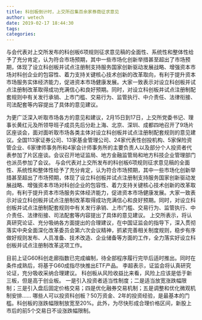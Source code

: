```yaml
---
title: 科创板倒计时，上交所召集百余家券商征求意见
author: wetech
date: 2019-02-17 18:44:30
tags: 
categories: 
---
```

与会代表对上交所发布的科创板6项规则征求意见稿的全面性、系统性和整体性给予了充分肯定，认为符合市场预期，其中一些市场化创新举措甚至超出了市场预期，体现了设立科创板并试点注册制支持服务国家创新驱动发展战略、增强资本市场对科创企业的包容性、着力支持关键核心技术创新的改革取向，有利于提升资本市场服务实体经济能力，促进资本市场健康发展。大家一致表示对设立科创板并试点注册制改革取得成功充满信心和良好预期。同时，对设立科创板并试点注册制配套规则中有关发行承销、上市门槛、交易行为、监管执行、中介责任、法律衔接、司法配套等内容提出了具体的意见建议。
<!-- more -->
为更广泛深入听取市场各方的意见和建议，2月15日到17日，上交所党委书记、理事长黄红元及所领导班子成员先后分赴上海、北京、深圳、成都四地召开了9场片区座谈会，面对面听取市场各类主体对设立科创板并试点注册制配套规则的意见建议。全国113家证券公司、13家基金管理公司、24家代表性创投机构、5家保险资管企业、6家律师事务所和4家会计师事务所的主要负责人以及部分个人投资者代表参加了片区座谈。会议召开地证监局、地方金融监管局和地方科技企业管理部门也派员参加了会议。
与会代表对上交所发布的科创板6项规则征求意见稿的全面性、系统性和整体性给予了充分肯定，认为符合市场预期，其中一些市场化创新举措甚至超出了市场预期，体现了设立科创板并试点注册制支持服务国家创新驱动发展战略、增强资本市场对科创企业的包容性、着力支持关键核心技术创新的改革取向，有利于提升资本市场服务实体经济能力，促进资本市场健康发展。大家一致表示对设立科创板并试点注册制改革取得成功充满信心和良好预期。同时，对设立科创板并试点注册制配套规则中有关发行承销、上市门槛、交易行为、监管执行、中介责任、法律衔接、司法配套等内容提出了具体的意见建议。
上交所表示，将认真研究论证、充分吸纳各方面提出的合理建议，在中国证监会的指导下，深入贯彻落实中央全面深化改革委员会第六次会议精神，抓紧完善相关制度规则，稳步有序做好规则发布、人员准备、技术改造、企业储备等方面的工作，全力落实好设立科创板并试点注册制改革这项工作。
 
 
目前上证G60科创走廊指数已完成编制，待全部程序履行完毕后适时推出。同时在条件成熟后，将基于G60成指尽快推出ETF产品。
李超表示，证监会将认真研究论证，充分吸收采纳合理建议。
科创板从风险收益比来看，风险上应该是低于新三板，但是高于创业板。
一是引入投资者适当性制度；二是适当放宽涨跌幅限制；三是引入盘后固定价格交易；四是优化融券交易机制；五是调整和优化微观机制安排……
哪些人可以投资科创板？50万资金、2年的投资经验，是最基本的门槛。科创板的涨跌幅限制放宽至20%。此外，为尽快形成合理价格区间，新股上市后的前5个交易日不设涨跌幅限制。
